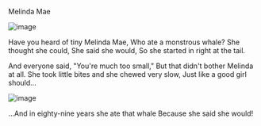 Melinda Mae

![image](https://github.com/farinazgh/k8s-LFS258/assets/97882522/dba30bd0-3050-4c05-885e-b1a8bb172c84)

Have you heard of tiny Melinda Mae,
Who ate a monstrous whale?
She thought she could,
She said she would,
So she started in right at the tail.

And everyone said, "You're much too small,"
But that didn't bother Melinda at all.
She took little bites and she chewed very slow,
Just like a good girl should...


![image](https://github.com/farinazgh/k8s-LFS258/assets/97882522/1cf7526c-0038-4c24-9ce8-adb4c350e1a0)

...And in eighty-nine years she ate that whale
Because she said she would!
